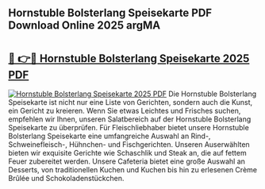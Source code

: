 ## Hornstuble Bolsterlang Speisekarte PDF Download Online 2025 argMA

# <h2><a href="http://gcbttv.nevu.top/?p=Hornstuble+Bolsterlang+Speisekarte">🔗 👉🔴 Hornstuble Bolsterlang Speisekarte 2025 PDF</a></h2>

[![Hornstuble Bolsterlang Speisekarte 2025 PDF](https://i.imgur.com/dBaPXMq.png)](http://gcbttv.nevu.top/?p=Hornstuble+Bolsterlang+Speisekarte)
Die Hornstuble Bolsterlang Speisekarte ist nicht nur eine Liste von Gerichten, sondern auch die Kunst, ein Gericht zu kreieren. Wenn Sie etwas Leichtes und Frisches suchen, empfehlen wir Ihnen, unseren Salatbereich auf der Hornstuble Bolsterlang Speisekarte zu überprüfen. Für Fleischliebhaber bietet unsere Hornstuble Bolsterlang Speisekarte eine umfangreiche Auswahl an Rind-, Schweinefleisch-, Hühnchen- und Fischgerichten. Unseren Auserwählten bieten wir exquisite Gerichte wie Schaschlik und Steak an, die auf fettem Feuer zubereitet werden. Unsere Cafeteria bietet eine große Auswahl an Desserts, von traditionellen Kuchen und Kuchen bis hin zu erlesenen Crème Brûlée und Schokoladenstückchen.
